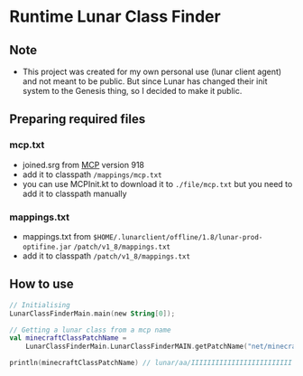 # Runtime Lunar Class Finder

## Note
* This project was created for my own personal use (lunar client agent) and not meant to be public. But since Lunar has changed their init system to the Genesis thing, so I decided to make it public.

## Preparing required files
### mcp.txt
* joined.srg from [MCP](http://modcoderpack.com/) version 918
* add it to classpath `/mappings/mcp.txt`
* you can use MCPInit.kt to download it to `./file/mcp.txt` but you need to add it to classpath manually
### mappings.txt
* mappings.txt from `$HOME/.lunarclient/offline/1.8/lunar-prod-optifine.jar` `/patch/v1_8/mappings.txt`
* add it to classpath `/patch/v1_8/mappings.txt`

## How to use
```kotlin
// Initialising
LunarClassFinderMain.main(new String[0]);

// Getting a lunar class from a mcp name
val minecraftClassPatchName =
    LunarClassFinderMain.LunarClassFinderMAIN.getPatchName("net/minecraft/client/Minecraft")

println(minecraftClassPatchName) // lunar/aa/IIIIIIIIIIIIIIIIIIIIIIIII
```